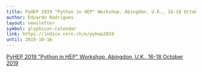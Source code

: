 ```yaml
---
title: PyHEP 2019 "Python in HEP" Workshop, Abingdon, U.K., 16-18 October 2019
author: Eduardo Rodrigues
layout: newsletter
symbol: glyphicon-calendar
link: https://indico.cern.ch/e/pyhep2019
until: 2019-10-16
---
```


[PyHEP 2019 "Python in HEP" Workshop, Abingdon, U.K., 16-18 October 2019](https://indico.cern.ch/e/pyhep2019)
